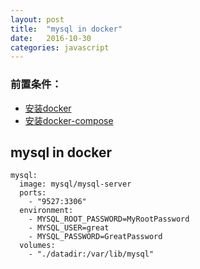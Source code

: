```yaml
---
layout: post
title:  "mysql in docker"
date:   2016-10-30
categories: javascript
---
```



### 前置条件：

* [安装docker](http://tlightsky.github.io/docker/2016/01/16/how-to-install-docker.html)
* [安装docker-compose](http://tlightsky.github.io/docker/docker-compose/python/pip/2016/01/16/how-to-install-docker-compose.html)


## mysql in docker
``` shell
mysql:
  image: mysql/mysql-server
  ports:
    - "9527:3306"
  environment:
    - MYSQL_ROOT_PASSWORD=MyRootPassword
    - MYSQL_USER=great
    - MYSQL_PASSWORD=GreatPassword
  volumes:
    - "./datadir:/var/lib/mysql"
```
